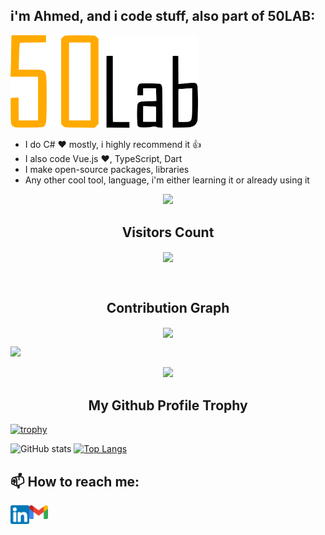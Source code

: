 ## i'm Ahmed, and i code stuff, also part of 50LAB:
<img src="https://raw.githubusercontent.com/rainxh11/rainxh11/master/assets/50lab.svg" width="300">

- I do C# ❤️ mostly, i highly recommend it 👍
- I also code Vue.js ❤️, TypeScript, Dart
- I make open-source packages, libraries
- Any other cool tool, language, i'm either learning it or already using it

<!-- Dino -->
<section>
  <div align="center">
    <img src="https://github.com/freekmurze/freekmurze/blob/master/dino.gif">
  </div>
</section>
<!-- Dino -->

<!-- Visitor Count -->
<div align="center">
<h2 align="centre">Visitors Count</h2>  	
<p align="center"><img align="center" src="http://185.218.125.107:9000/visit-count/generate/rainxh11.png" /></p> 
<!-- <p align="center"><img align="center" src="https://profile-counter.glitch.me/{rainxh11}/count.svg" /></p> -->
<br>
</div>
<!-- Visitor Count -->

<!-- START Contribution Graph SECTION -->
<p align="center">
 <h2 align="center">Contribution Graph</h2>
	
<p align="center">
  <img src="https://github-profile-summary-cards.vercel.app/api/cards/profile-details?username=rainxh11&theme=monokai" align="center" />
</p>
	
<!-- <p>
<img alt="rainxh11 Activity Graph" src="https://activity-graph.herokuapp.com/graph?username=rainxh11&bg_color=1F222E&color=F8D866&line=F85D7F&point=FFFFFF&hide_border=true" />
</p> -->
<img src="https://raw.githubusercontent.com/andreasbm/readme/master/assets/lines/rainbow.png">
<!-- END Contribution Graph SECTION -->

<!-- START My Github Profile Trophy SECTION -->
<p align="center">
  <img width="100" src="https://user-images.githubusercontent.com/6661165/91657958-61b4fd00-eb00-11ea-9def-dc7ef5367e34.png" />  
  <h2 align="center">My Github Profile Trophy</h2>
</p>

[![trophy](https://github-profile-trophy.vercel.app/?username=rainxh11&theme=radical&margin-w=40&margin-h=40)](https://github.com/Cyebukayire)

<!-- END My Github Profile Trophy SECTION -->


![GitHub stats](https://github-readme-stats.vercel.app/api?username=rainxh11&show_icons=true&theme=cobalt)
[![Top Langs](https://github-readme-stats.vercel.app/api/top-langs/?username=rainxh11&layout=compact&langs_count=10&hide=html,css,c++,cmake,sass,scss)](https://github.com/anuraghazra/github-readme-stats)

## 📫 How to reach me:
[<img align="left" alt="codeSTACKr | LinkedIn" width="30px" src="https://raw.githubusercontent.com/rainxh11/rainxh11/master/assets/linkedin.png" />][linkedin]

[<img align="left" alt="codeSTACKr | Gmail" width="30px" src="https://raw.githubusercontent.com/rainxh11/rainxh11/master/assets/gmail.png" />][gmail]

[linkedin]: https://www.linkedin.com/in/ahmed-chakhoum-4a4821123
[gmail]: mailto:rainxh11@gmail.com
